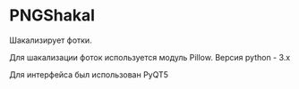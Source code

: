 # PNGShakal
Шакализирует фотки.

Для шакализации фоток используется модуль Pillow. Версия python - 3.x

Для интерфейса был использован PyQT5
